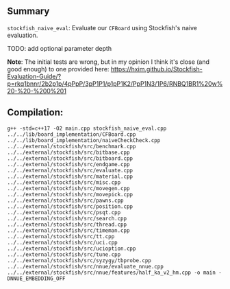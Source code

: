 ## Summary

`stockfish_naive_eval`: Evaluate our `CFBoard` using Stockfish's naive evaluation.

TODO: add optional parameter depth

**Note**: The initial tests are wrong, but in my opinion I think it's close (and good enough) to one provided here: https://hxim.github.io/Stockfish-Evaluation-Guide/?p=rkq1bnnr/2b2p1p/4pPpP/3pP1P1/p1pP1K2/PpP1N3/1P6/RNBQ1BR1%20w%20-%20-%200%201

## Compilation:

`g++ -std=c++17 -O2 main.cpp stockfish_naive_eval.cpp ../../lib/board_implementation/CFBoard.cpp ../../lib/board_implementation/naiveCheckCheck.cpp ../../external/stockfish/src/benchmark.cpp ../../external/stockfish/src/bitbase.cpp ../../external/stockfish/src/bitboard.cpp ../../external/stockfish/src/endgame.cpp ../../external/stockfish/src/evaluate.cpp ../../external/stockfish/src/material.cpp ../../external/stockfish/src/misc.cpp ../../external/stockfish/src/movegen.cpp ../../external/stockfish/src/movepick.cpp ../../external/stockfish/src/pawns.cpp ../../external/stockfish/src/position.cpp ../../external/stockfish/src/psqt.cpp ../../external/stockfish/src/search.cpp ../../external/stockfish/src/thread.cpp ../../external/stockfish/src/timeman.cpp ../../external/stockfish/src/tt.cpp ../../external/stockfish/src/uci.cpp ../../external/stockfish/src/ucioption.cpp ../../external/stockfish/src/tune.cpp ../../external/stockfish/src/syzygy/tbprobe.cpp ../../external/stockfish/src/nnue/evaluate_nnue.cpp ../../external/stockfish/src/nnue/features/half_ka_v2_hm.cpp -o main -DNNUE_EMBEDDING_OFF`
